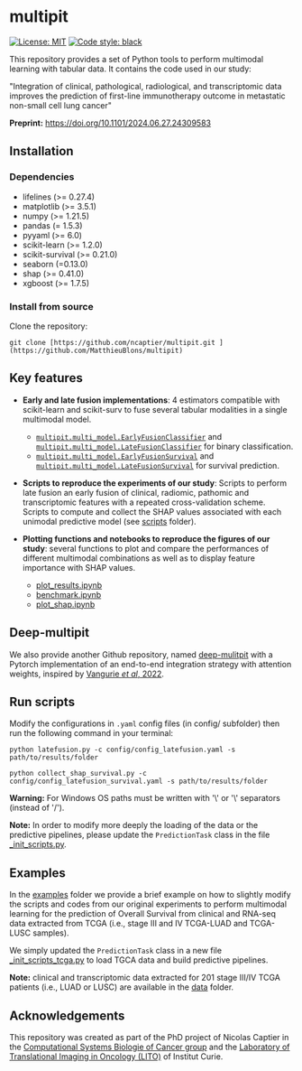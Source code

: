 # multipit

[![License: MIT](https://img.shields.io/badge/License-MIT-yellow.svg)](https://opensource.org/licenses/MIT)
[![Code style: black](https://img.shields.io/badge/code%20style-black-000000.svg)](https://github.com/psf/black)

This repository provides a set of Python tools to perform multimodal learning with tabular data. It contains the code used in our study: 

"Integration of clinical, pathological, radiological, and transcriptomic data improves the prediction of first-line immunotherapy outcome in metastatic non-small cell lung cancer"

**Preprint:** https://doi.org/10.1101/2024.06.27.24309583

## Installation
### Dependencies
- lifelines (>= 0.27.4)
- matplotlib (>= 3.5.1)
- numpy (>= 1.21.5)
- pandas (= 1.5.3)
- pyyaml (>= 6.0)
- scikit-learn (>= 1.2.0)
- scikit-survival (>= 0.21.0)
- seaborn (=0.13.0)
- shap (>= 0.41.0)
- xgboost (>= 1.7.5)
### Install from source
Clone the repository:
```
git clone [https://github.com/ncaptier/multipit.git ](https://github.com/MatthieuBlons/multipit)
```

## Key features
* **Early and late fusion implementations**: 4 estimators compatible with scikit-learn and scikit-surv to fuse several tabular modalities in a single multimodal model.
  * [`multipit.multi_model.EarlyFusionClassifier`](multipit/multi_model/earlyfusion.py) and [`multipit.multi_model.LateFusionClassifier`](multipit/multi_model/latefusion.py) for binary classification.
  * [`multipit.multi_model.EarlyFusionSurvival`](multipit/multi_model/earlyfusion.py) and [`multipit.multi_model.LateFusionSurvival`](multipit/multi_model/latefusion.py) for survival prediction.
   

* **Scripts to reproduce the experiments of our study**: Scripts to perform late fusion an early fusion of clinical, radiomic, pathomic and transcriptomic features with a repeated cross-validation scheme. Scripts to compute and collect the SHAP values associated with each unimodal predictive model (see [scripts](scripts) folder).
   

* **Plotting functions and notebooks to reproduce the figures of our study**: several functions to plot and compare the performances of different multimodal combinations as well as to display feature importance with SHAP values.
  * [plot_results.ipynb](notebooks/plot_results.ipynb) 
  * [benchmark.ipynb](notebooks/benchmark.ipynb)
  * [plot_shap.ipynb](notebooks/plot_shap.ipynb)

## Deep-multipit

We also provide another Github repository, named [deep-mulitpit](https://github.com/ncaptier/deep-multipit) with a Pytorch implementation of an end-to-end integration strategy with attention weights, inspired by [Vangurie *et al*, 2022](https://www.nature.com/articles/s43018-022-00416-8).

## Run scripts

Modify the configurations in `.yaml` config files (in config/ subfolder) then run the following command in your terminal:

```
python latefusion.py -c config/config_latefusion.yaml -s path/to/results/folder
```

````
python collect_shap_survival.py -c config/config_latefusion_survival.yaml -s path/to/results/folder
````

**Warning:** For Windows OS paths must be written with '\\' or '\\\' separators (instead of '/').

**Note:** In order to modify more deeply the loading of the data or the predictive pipelines, please update the `PredictionTask` class in the file [_init_scripts.py](scripts/_init_scripts.py). 

## Examples
In the [examples](examples) folder we provide a brief example on how to slightly modify the scripts and codes from our original experiments to perform multimodal learning for the prediction of Overall Survival from clinical and RNA-seq data extracted from TCGA (i.e., stage III and IV TCGA-LUAD and TCGA-LUSC samples).   

We simply updated the `PredictionTask` class in a new file [_init_scripts_tcga.py](examples/tcga_lung/_init_scripts_tcga.py) to load TGCA data and build predictive pipelines.

**Note:** clinical and transcriptomic data extracted for 201 stage III/IV TCGA patients (i.e., LUAD or LUSC) are available in the [data](data) folder.
## Acknowledgements

This repository was created as part of the PhD project of Nicolas Captier in the [Computational Systems Biologie of Cancer group](https://institut-curie.org/team/barillot) and the [ Laboratory of Translational Imaging in Oncology (LITO)](https://www.lito-web.fr/en/) of Institut Curie.
